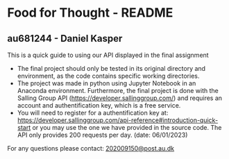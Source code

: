 
# Food for Thought - README

## au681244 - Daniel Kasper

This is a quick guide to using our API displayed in  the final assignment

- The final project should only be tested in its original directory and environment, as the code contains specific working directories. 
- The project was made in python using Jupyter Notebook in an Anaconda environment. Furthermore, the final project is done with the Salling Group API (https://developer.sallinggroup.com/) and requires an account and authentification key, which is a free service.
- You will need to register for a authentification key at: https://developer.sallinggroup.com/api-reference#introduction-quick-start or you may use the one we have provided in the source code. The API only provides 200 requests per day. (date: 06/01/2023)

For any questions please contact: 202009150@post.au.dk